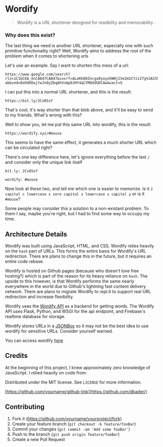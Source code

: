 # Wordify
> Wordify is a URL shortener designed for readbility and memorability .

### Why does this exist?
The last thing we need is another URL shortener, especially one with such primitive functionality right? Well, Wordify aims to address the root of the problem when it comes to shortening urls

Let's use an example. Say I want to shorten this mess of a url:

```
https://www.google.com/search?rlz=1C1GCEA_enCA847CA847&sxsrf=ALeKk00Zncgu0yoyxhNHjIVeZm1CYziITg%3A1592868590748&ei=7j7xXu2RLeeE9PwPjtWkmAg&q=what+is+the+weather+in+toronto&oq=what+is+the+weather+in+toronto&gs_lcp=CgZwc3ktYWIQAzIHCAAQRhCAAjICCAAyAggAMgIIADICCAAyAggAMgIIADICCAAyAggAMgIIADoECAAQRzoECCMQJzoHCAAQsQMQQzoECAAQQzoFCAAQsQM6BQgAEJECOgUIABCDAToKCAAQsQMQRhCAAlDeywRY_vIEYM7zBGgDcAN4AIABgQKIAbkskgEGMC4yOS4zmAEAoAEBqgEHZ3dzLXdpeg&sclient=psy-ab&ved=0ahUKEwjtwJn0yZbqAhVnAp0JHY4qCYMQ4dUDCAw&uact=5
```

I can put this into a normal URL shortener, and this is the result:

```
https://bit.ly/2Cx0SsY
```

That's cool, it's way shorter than that blob above, and it'll be easy to send to my friends. What's wrong with this?

Well to show you, let me put this same URL into wordify, this is the result:

```
https://wordify.xyz/#mouse
```

This seems to have the same effect, it generates a much shorter URL which can be circulated right?

There's one key difference here, let's ignore everything before the last `/` and consider only the unique link itself

```
bit.ly: 2Cx0SsY

wordify: #mouse
```

Now look at these two, and tell me which one is easier to memorize. Is it `2 capital c lowercase x zero capital s lowercase s capital y` or is it `#mouse`?

Some people may consider this a solution to a non-existant problem. To them I say, maybe you're right, but I had to find some way to occupy my time.


## Architecture Details

Wordify was built using JavaScript, HTML, and CSS. Wordify relies heavily on the `hash` part of URLs. This forms the entire basis for Wordify's URL redirection. There are plans to change this in the future, but it requires an entire code rebase.

Wordify is hosted on Github pages (because who doesn't love free hosting?) which is part of the reason for its heavy reliance on `hash`. The upside to this however, is that Wordify performs the same nearly everywhere in the world due to Github's lightning fast content delivery network. There are plans to migrate Wordify to repl.it to support real URL redirection and increase flexibility.

Wordify uses the [Wordify API](https://api.wordify.xyz/) as a backend for getting words. The Wordify API uses Flask, Python, and WSGI for the api endpoint, and Firebase's realtime database for storage. 

Wordify stores URLs in a [JSONBox](https://jsonbox.io/) so it may not be the best idea to use wordify for sensitive URLs. Consider yourself warned.

You can access wordify [here](https://wordify.com)

## Credits

At the beginning of this project, I knew approximately zero knowledge of JavaScript. I relied heavily on code from:



Distributed under the MIT license. See ``LICENSE`` for more information.

[https://github.com/yourname/github-link](https://github.com/dbader/)

## Contributing

1. Fork it (<https://github.com/yourname/yourproject/fork>)
2. Create your feature branch (`git checkout -b feature/fooBar`)
3. Commit your changes (`git commit -am 'Add some fooBar'`)
4. Push to the branch (`git push origin feature/fooBar`)
5. Create a new Pull Request

<!-- Markdown link & img dfn's -->
[npm-image]: https://img.shields.io/npm/v/datadog-metrics.svg?style=flat-square
[npm-url]: https://npmjs.org/package/datadog-metrics
[npm-downloads]: https://img.shields.io/npm/dm/datadog-metrics.svg?style=flat-square
[travis-image]: https://img.shields.io/travis/dbader/node-datadog-metrics/master.svg?style=flat-square
[travis-url]: https://travis-ci.org/dbader/node-datadog-metrics
[wiki]: https://github.com/yourname/yourproject/wiki
